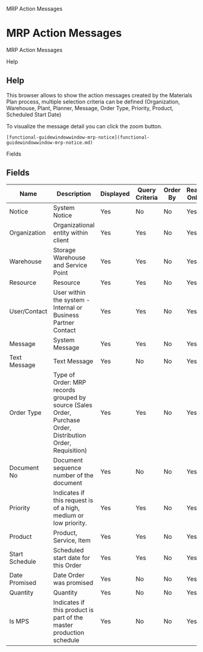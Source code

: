 
MRP Action Messages
# MRP Action Messages


MRP Action Messages

Help
## Help



This browser allows to show the action messages created by the Materials Plan process, multiple selection criteria can be defined (Organization, Warehouse, Plant, Planner, Message, Order Type, Priority, Product, Scheduled Start Date)

To visualize the message detail you can click the zoom button. 

```
[functional-guidewindowwindow-mrp-notice](functional-guidewindowwindow-mrp-notice.md)
```

Fields
## Fields




Name           | Description                                                                                                 | Displayed | Query Criteria | Order By | Read Only | Mandatory
-------------- | ----------------------------------------------------------------------------------------------------------- | --------- | -------------- | -------- | --------- | ---------
Notice         | System Notice                                                                                               | Yes       | No             | No       | Yes       | Yes      
Organization   | Organizational entity within client                                                                         | Yes       | Yes            | No       | Yes       | No       
Warehouse      | Storage Warehouse and Service Point                                                                         | Yes       | Yes            | No       | Yes       | No       
Resource       | Resource                                                                                                    | Yes       | Yes            | No       | Yes       | No       
User/Contact   | User within the system - Internal or Business Partner Contact                                               | Yes       | Yes            | No       | Yes       | No       
Message        | System Message                                                                                              | Yes       | Yes            | No       | Yes       | No       
Text Message   | Text Message                                                                                                | Yes       | No             | No       | Yes       | Yes      
Order Type     | Type of Order: MRP records grouped by source (Sales Order, Purchase Order, Distribution Order, Requisition) | Yes       | Yes            | No       | Yes       | No       
Document No    | Document sequence number of the document                                                                    | Yes       | No             | No       | Yes       | Yes      
Priority       | Indicates if this request is of a high, medium or low priority.                                             | Yes       | Yes            | No       | Yes       | No       
Product        | Product, Service, Item                                                                                      | Yes       | Yes            | No       | Yes       | No       
Start Schedule | Scheduled start date for this Order                                                                         | Yes       | Yes            | No       | Yes       | No       
Date Promised  | Date Order was promised                                                                                     | Yes       | No             | No       | Yes       | Yes      
Quantity       | Quantity                                                                                                    | Yes       | No             | No       | Yes       | Yes      
Is MPS         | Indicates if this product is part of the master production schedule                                         | Yes       | No             | No       | Yes       | Yes      
